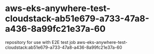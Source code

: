 # aws-eks-anywhere-test-cloudstack-ab51e679-a733-47a8-a436-8a99fc21e37a-60
repository for use with E2E test job aws-eks-anywhere-test-cloudstack:ab51e679-a733-47a8-a436-8a99fc21e37a-60
